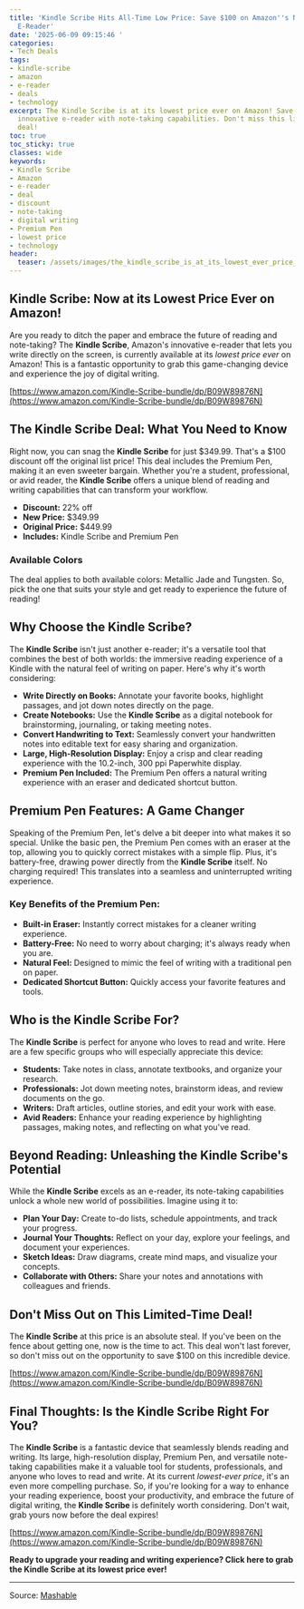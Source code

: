 ```yaml
---
title: 'Kindle Scribe Hits All-Time Low Price: Save $100 on Amazon''s Note-Taking
  E-Reader'
date: '2025-06-09 09:15:46 '
categories:
- Tech Deals
tags:
- kindle-scribe
- amazon
- e-reader
- deals
- technology
excerpt: The Kindle Scribe is at its lowest price ever on Amazon! Save $100 on this
  innovative e-reader with note-taking capabilities. Don't miss this limited-time
  deal!
toc: true
toc_sticky: true
classes: wide
keywords:
- Kindle Scribe
- Amazon
- e-reader
- deal
- discount
- note-taking
- digital writing
- Premium Pen
- lowest price
- technology
header:
  teaser: /assets/images/the_kindle_scribe_is_at_its_lowest_ever_price_at_a_20250609091545.png
---
```


## Kindle Scribe: Now at its Lowest Price Ever on Amazon!

Are you ready to ditch the paper and embrace the future of reading and note-taking? The **Kindle Scribe**, Amazon's innovative e-reader that lets you write directly on the screen, is currently available at its *lowest price ever* on Amazon! This is a fantastic opportunity to grab this game-changing device and experience the joy of digital writing.

[https://www.amazon.com/Kindle-Scribe-bundle/dp/B09W89876N](https://www.amazon.com/Kindle-Scribe-bundle/dp/B09W89876N)

## The Kindle Scribe Deal: What You Need to Know

Right now, you can snag the **Kindle Scribe** for just $349.99. That's a $100 discount off the original list price! This deal includes the Premium Pen, making it an even sweeter bargain. Whether you're a student, professional, or avid reader, the **Kindle Scribe** offers a unique blend of reading and writing capabilities that can transform your workflow.

*   **Discount:** 22% off
*   **New Price:** $349.99
*   **Original Price:** $449.99
*   **Includes:** Kindle Scribe and Premium Pen

### Available Colors

The deal applies to both available colors: Metallic Jade and Tungsten. So, pick the one that suits your style and get ready to experience the future of reading!

## Why Choose the Kindle Scribe?

The **Kindle Scribe** isn't just another e-reader; it's a versatile tool that combines the best of both worlds: the immersive reading experience of a Kindle with the natural feel of writing on paper. Here's why it's worth considering:

*   **Write Directly on Books:** Annotate your favorite books, highlight passages, and jot down notes directly on the page.
*   **Create Notebooks:** Use the **Kindle Scribe** as a digital notebook for brainstorming, journaling, or taking meeting notes.
*   **Convert Handwriting to Text:** Seamlessly convert your handwritten notes into editable text for easy sharing and organization.
*   **Large, High-Resolution Display:** Enjoy a crisp and clear reading experience with the 10.2-inch, 300 ppi Paperwhite display.
*   **Premium Pen Included:** The Premium Pen offers a natural writing experience with an eraser and dedicated shortcut button.

## Premium Pen Features: A Game Changer

Speaking of the Premium Pen, let's delve a bit deeper into what makes it so special. Unlike the basic pen, the Premium Pen comes with an eraser at the top, allowing you to quickly correct mistakes with a simple flip. Plus, it's battery-free, drawing power directly from the **Kindle Scribe** itself. No charging required! This translates into a seamless and uninterrupted writing experience.

### Key Benefits of the Premium Pen:

*   **Built-in Eraser:** Instantly correct mistakes for a cleaner writing experience.
*   **Battery-Free:** No need to worry about charging; it's always ready when you are.
*   **Natural Feel:** Designed to mimic the feel of writing with a traditional pen on paper.
*   **Dedicated Shortcut Button:** Quickly access your favorite features and tools.

## Who is the Kindle Scribe For?

The **Kindle Scribe** is perfect for anyone who loves to read and write. Here are a few specific groups who will especially appreciate this device:

*   **Students:** Take notes in class, annotate textbooks, and organize your research.
*   **Professionals:** Jot down meeting notes, brainstorm ideas, and review documents on the go.
*   **Writers:** Draft articles, outline stories, and edit your work with ease.
*   **Avid Readers:** Enhance your reading experience by highlighting passages, making notes, and reflecting on what you've read.

## Beyond Reading: Unleashing the Kindle Scribe's Potential

While the **Kindle Scribe** excels as an e-reader, its note-taking capabilities unlock a whole new world of possibilities. Imagine using it to:

*   **Plan Your Day:** Create to-do lists, schedule appointments, and track your progress.
*   **Journal Your Thoughts:** Reflect on your day, explore your feelings, and document your experiences.
*   **Sketch Ideas:** Draw diagrams, create mind maps, and visualize your concepts.
*   **Collaborate with Others:** Share your notes and annotations with colleagues and friends.

## Don't Miss Out on This Limited-Time Deal!

The **Kindle Scribe** at this price is an absolute steal. If you've been on the fence about getting one, now is the time to act. This deal won't last forever, so don't miss out on the opportunity to save $100 on this incredible device.

[https://www.amazon.com/Kindle-Scribe-bundle/dp/B09W89876N](https://www.amazon.com/Kindle-Scribe-bundle/dp/B09W89876N)

## Final Thoughts: Is the Kindle Scribe Right For You?

The **Kindle Scribe** is a fantastic device that seamlessly blends reading and writing. Its large, high-resolution display, Premium Pen, and versatile note-taking capabilities make it a valuable tool for students, professionals, and anyone who loves to read and write. At its current *lowest-ever price*, it's an even more compelling purchase. So, if you're looking for a way to enhance your reading experience, boost your productivity, and embrace the future of digital writing, the **Kindle Scribe** is definitely worth considering. Don't wait, grab yours now before the deal expires!

[https://www.amazon.com/Kindle-Scribe-bundle/dp/B09W89876N](https://www.amazon.com/Kindle-Scribe-bundle/dp/B09W89876N)

**Ready to upgrade your reading and writing experience? Click here to grab the Kindle Scribe at its lowest price ever!**

---

Source: [Mashable](https://mashable.com/deals/june-9-kindle-scribe-deal)
